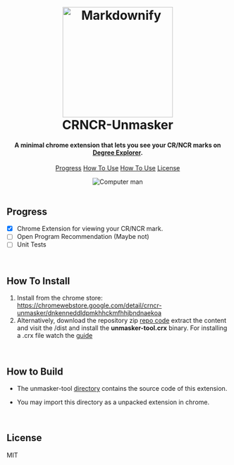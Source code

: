 <h1 align="center">
  <br>
  <a href="https://github.com/Ser0n-ath/uoft-crncr-unmasker"><img src="https://github.com/user-attachments/assets/3d6ec4f2-c4fa-4a3d-9e79-79f36659c9db" alt="Markdownify" width="250"></a>
  <br>
  CRNCR-Unmasker
  <br>
</h1>

<h4 align="center">A minimal chrome extension that lets you see your CR/NCR marks on <a href="https://www.utsc.utoronto.ca/registrar/track-your-progress-degree-explorer" target="_blank">Degree Explorer</a>.</h4>


<p align="center">
  <a href="#progress">Progress</a>
  <a href="#how-to-install">How To Use</a> 
  <a href="#how-to-build">How To Use</a>
  <a href="#license">License</a>
</p>

<div align="center">
  <img src="https://github.com/user-attachments/assets/3ffaa82a-331d-4076-82c8-92ee80f48306"  align="center" alt="Computer man">
</div>
<br>

## Progress
- [x] Chrome Extension for viewing your CR/NCR mark.
- [ ] Open Program Recommendation (Maybe not)
- [ ] Unit Tests
      
<br>

## How To Install
1. Install from the chrome store: https://chromewebstore.google.com/detail/crncr-unmasker/dnkenneddldpmkhhckmfhhjbndnaekoa
2. Alternatively, download the repository zip <a href="https://github.com/Ser0n-ath/uoft-crncr-unmasker/archive/refs/heads/main.zip" target="_blank">repo code</a> extract the content and visit the /dist and install the <b>unmasker-tool.crx</b> binary. For installing a .crx file watch the <a href="https://www.youtube.com/watch?v=pqbCKydC26g" target="_blank">guide</a>


<br>

## How to Build 

- <p>The unmasker-tool <a href="https://github.com/Ser0n-ath/uoft-crncr-unmasker/tree/main/unmasker-tool" target="_blank">directory</a> contains the source code of this extension.</p>
- <p>You may import this directory as a unpacked extension in chrome. </p>
<br>

## License

MIT



